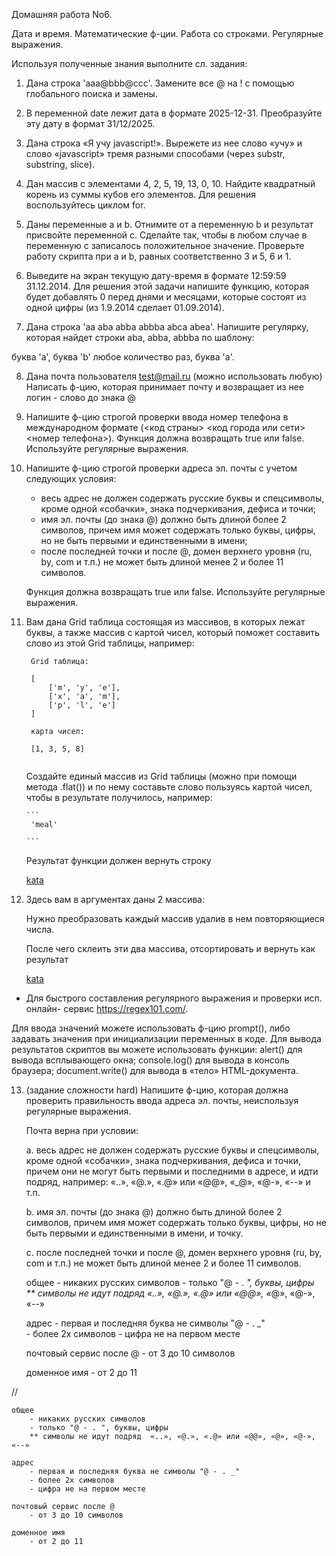 Домашняя работа No6. 

Дата и время. Математические ф-ции. Работа со
строками. Регулярные выражения.

Используя полученные знания выполните сл. задания:

1. Дана строка 'aaa@bbb@ccc'. Замените все @ на ! с помощью глобального
поиска и замены.

2. В переменной date лежит дата в формате 2025-12-31. Преобразуйте эту
дату в формат 31/12/2025.

3. Дана строка «Я учу javascript!». Вырежете из нее слово «учу» и слово
«javascript» тремя разными способами (через substr, substring, slice).

4. Дан массив с элементами 4, 2, 5, 19, 13, 0, 10. Найдите квадратный корень
из суммы кубов его элементов. Для решения воспользуйтесь циклом for.

5. Даны переменные a и b. Отнимите от a переменную b и результат
присвойте переменной c. Сделайте так, чтобы в любом случае в переменную
c записалось положительное значение. Проверьте работу скрипта при a и b,
равных соответственно 3 и 5, 6 и 1.

6. Выведите на экран текущую дату-время в формате 12:59:59 31.12.2014.
Для решения этой задачи напишите функцию, которая будет добавлять 0
перед днями и месяцами, которые состоят из одной цифры (из 1.9.2014
сделает 01.09.2014).

7. Дана строка 'aa aba abba abbba abca abea'. Напишите регулярку, которая
найдет строки aba, abba, abbba по шаблону: 

буква 'a', буква 'b' любое количество раз, буква 'a'.

8. Дана почта пользователя test@mail.ru (можно использовать любую)
Написать ф-цию, которая принимает почту и возвращает из нее логин -
слово до знака @

9. Напишите ф-цию строгой проверки ввода номер телефона в
международном формате (<код страны> <код города или сети> <номер
телефона>). Функция должна возвращать true или false. Используйте
регулярные выражения.

10. Напишите ф-цию строгой проверки адреса эл. почты с учетом следующих
условия:
    - весь адрес не должен содержать русские буквы и спецсимволы, кроме
    одной «собачки», знака подчеркивания, дефиса и точки;
    - имя эл. почты (до знака @) должно быть длиной более 2 символов, причем
    имя может содержать только буквы, цифры, но не быть первыми и
    единственными в имени;
    - после последней точки и после @, домен верхнего уровня (ru, by, com и т.п.)
    не может быть длиной менее 2 и более 11 символов.
   
    Функция должна возвращать true или false. Используйте регулярные
    выражения.

11. Вам дана Grid таблица состоящая из массивов, в которых лежат буквы, а также массив с картой чисел, который поможет составить слово из этой Grid таблицы, например: 

    ```
     Grid таблица: 
    
     [
         ['m', 'y', 'e'], 
         ['x', 'a', 'm'], 
         ['p', 'l', 'e']
     ]
     
     карта чисел: 
     
     [1, 3, 5, 8]
     
    ```
    Создайте единый массив из Grid таблицы (можно при помощи метода .flat()) и по нему составьте слово пользуясь картой чисел, чтобы в результате получилось, например:
    
        ```
         'meal'
         
        ```
    Результат функции должен вернуть строку
    
    [kata](https://www.codewars.com/kata/5f5802bf4c2cc4001a6f859e/train/javascript)
    
12. Здесь вам в аргументах даны 2 массива: 
    
    Нужно преобразовать каждый массив удалив в нем повторяющиеся числа.
    
    После чего склеить эти два массива, отсортировать и вернуть как результат

    [kata](https://www.codewars.com/kata/56d949281b5fdc7666000004/train/javascript)
    

* Для быстрого составления регулярного выражения и проверки исп. онлайн-
сервис https://regex101.com/.

Для ввода значений можете использовать ф-цию prompt(), либо задавать
значения при инициализации переменных в коде.
Для вывода результатов скриптов вы можете использовать функции: alert()
для вывода всплывающего окна; console.log() для вывода в консоль браузера;
document.write() для вывода в «тело» HTML-документа.


13. (задание сложности hard)
    Напишите ф-цию, которая должна проверить правильность ввода адреса
    эл. почты, неиспользуя регулярные выражения. 
    
    Почта верна при условии:
    
    a. весь адрес не должен содержать русские буквы и спецсимволы, кроме
    одной «собачки», знака подчеркивания, дефиса и точки, причем они не могут
    быть первыми и последними в адресе, и идти подряд, например: «..», «@.»,
    «.@» или «@@», «_@», «@-», «--» и т.п.
    
    b. имя эл. почты (до знака @) должно быть длиной более 2 символов, причем
    имя может содержать только буквы, цифры, но не быть первыми и
    единственными в имени, и точку.
    
    c. после последней точки и после @, домен верхнего уровня (ru, by, com и
    т.п.) не может быть длиной менее 2 и более 11 символов. 
    

    
    общее
        - никаких русских символов
        - только "@ - . _", буквы, цифры    
        ** символы не идут подряд  «..», «@.», «.@» или «@@», «_@», «@-», «--»

    адрес 
        - первая и последняя буква не символы "@ - . _"            
        - более 2х символов
        - цифра не на первом месте 

    почтовый сервис после @
        - от 3 до 10 символов

    доменное имя
        - от 2 до 11
    


//

    общее
        - никаких русских символов
        - только "@ - . ", буквы, цифры
        ** символы не идут подряд  «..», «@.», «.@» или «@@», «@», «@-», «--»

    адрес 
        - первая и последняя буква не символы "@ - . _"
        - более 2х символов
        - цифра не на первом месте 

    почтовый сервис после @
        - от 3 до 10 символов

    доменное имя
        - от 2 до 11

